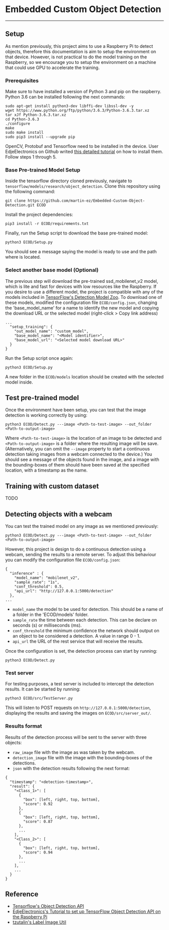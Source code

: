 # Embedded Custom Object Detection

___
## Setup
As mention previously, this project aims to use a Raspberry Pi to detect objects, therefore this documentation is aim to setup the environment on that device. However, is not practical to do the model training on the Raspberry, so we encourage you to setup the environment on a machine that could use GPU to accelerate the training.

### Prerequisites
Make sure to have installed a version of Python 3 and pip on the raspberry. Python 3.6 can be installed following the next commands:
```
sudo apt-get install python3-dev libffi-dev libssl-dev -y
wget https://www.python.org/ftp/python/3.6.3/Python-3.6.3.tar.xz
tar xJf Python-3.6.3.tar.xz
cd Python-3.6.3
./configure
make
sudo make install
sudo pip3 install --upgrade pip
```

OpenCV, Protobuf and Tensorflow need to be installed in the device. User EdjeElectronics on Github writed [this detailed tutorial](https://github.com/EdjeElectronics/TensorFlow-Object-Detection-on-the-Raspberry-Pi) on how to install them. Follow steps 1 through 5.

### Base Pre-trained Model Setup
Inside the tensorflow directory cloned previously, navigate to `tensorflow/models/research/object_detection`.
Clone this repository using the following command:
```
git clone https://github.com/martin-ez/Embedded-Custom-Object-Detection.git ECOD
```
Install the project dependencies:
```
pip3 install -r ECOD/requirements.txt
```
Finally, run the Setup script to download the base pre-trained model:
```
python3 ECOD/Setup.py
```
You should see a message saying the model is ready to use and the path where is located.

### Select another base model (Optional)
The previous step will download the pre-trained ssd_mobilenet_v2 model, which is lite and fast for devices with low resources like the Raspberry. If you desire to use a different model, the project is compatible with any of the models included in [TensorFlow's Detection Model Zoo](https://github.com/tensorflow/models/blob/master/research/object_detection/g3doc/detection_model_zoo.md).
To download one of these models, modified the configuration file `ECOD/config.json`, changing the 'base_model_name' for a name to identify the new model and copying the download URL or the selected model (right-click > Copy link address)
```
...
  "setup_training": {
    "out_model_name": "custom_model",
    "base_model_name": "<Model identifier>",
    "base_model_url": "<Selected model download URL>"
  }
}
```
Run the Setup script once again:
```
python3 ECOD/Setup.py
```
A new folder in the `ECOD/models` location should be created with the selected model inside.

## Test pre-trained model
Once the environment have been setup, you can test that the image detection is working correctly by using:
```
python3 ECOD/Detect.py ---image <Path-to-test-image> --out_folder <Path-to-output-image>
```
Where `<Path-to-test-image>` is the location of an image to be detected and `<Path-to-output-image>` is a folder where the resulting image will be save. (Alternatively, you can omit the `--image` property to start a continuous detection taking images from a webcam connected to the device.)
You should see a message of the objects found in the image, and a image with the bounding-boxes of them should have been saved at the specified location, with a timestamp as the name.

## Training with custom dataset
TODO

## Detecting objects with a webcam
You can test the trained model on any image as we mentioned previously:
```
python3 ECOD/Detect.py ---image <Path-to-test-image> --out_folder <Path-to-output-image>
```

However, this project is design to do a continuous detection using a webcam, sending the results to a remote server. To adjust this behaviour you can modify the configuration file `ECOD/config.json`:
```
{
  "inference" : {
    "model_name": "mobilenet_v2",
    "sample_rate": "1s",
    "conf_threshold": 0.5,
    "api_url": "http://127.0.0.1:5000/detection"
  },
...
```
- `model_name` the model to be used for detection. This should be a name of a folder in the 'ECOD/models' folder.
- `sample_rate` the time between each detection. This can be declare on seconds (s) or milliseconds (ms).
- `conf_threshold` the minimum confidence the network should output on an object to be considered a detection. A value in range 0 - 1.
- `api_url` the URL of the rest service that will receive the results.

Once the configuration is set, the detection process can start by running:
```
python3 ECOD/Detect.py
```

### Test server
For testing purposes, a test server is included to intercept the detection results. It can be started by running:
```
python3 ECOD/src/TestServer.py
```
This will listen to POST requests on `http://127.0.0.1:5000/detection`, displaying the results and saving the images on `ECOD/src/server_out/`.

### Results format
Results of the detection process will be sent to the server with three objects:
- `raw_image` file with the image as was taken by the webcam.
- `detection_image` file with the image with the bounding-boxes of the detections.
- `json` with the detection results following the next format:
```
{
  "timestamp": "<detection-timestamp>",
  "result": {
    "<Class_1>": [
      {
        "box": [left, right, top, bottom],
        "score": 0.92
      },
      {
        "box": [left, right, top, bottom],
        "score": 0.87
      },
      ...
    ],
    "<Class_2>": [
      {
        "box": [left, right, top, bottom],
        "score": 0.94
      },
      ...
    ],
    ...
  }
}
```

## Reference
- [Tensorflow's Object Detection API](https://github.com/tensorflow/models/tree/master/research/object_detection)
- [EdjeElectronics's Tutorial to set up TensorFlow Object Detection API on the Raspberry Pi](https://github.com/EdjeElectronics/TensorFlow-Object-Detection-on-the-Raspberry-Pi)
- [tzutalin's Label Image Util](https://github.com/tzutalin/labelImg)
